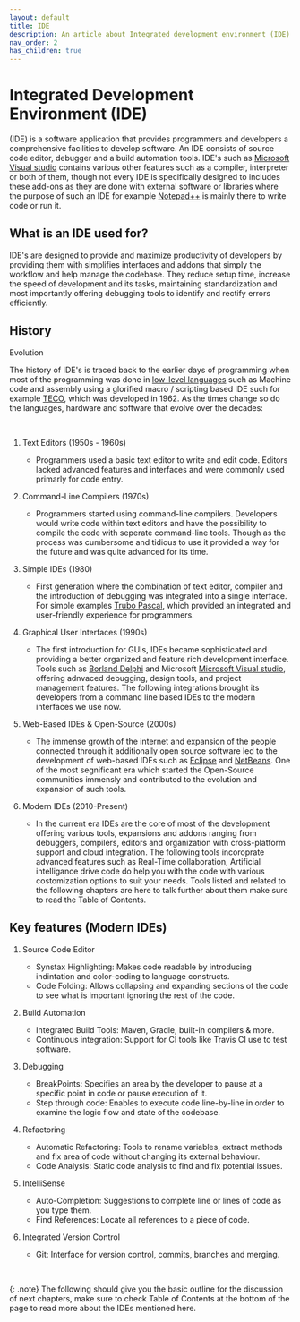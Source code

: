 ```yaml
---
layout: default
title: IDE
description: An article about Integrated development environment (IDE) defining use cases, history and describtion.
nav_order: 2
has_children: true
---
```


Integrated Development Environment (IDE)
======================

(IDE) is a software application that provides programmers and developers a comprehensive facilities to develop software. An IDE consists of source code editor, debugger and a build automation tools. IDE's such as [Microsoft Visual studio](https://visualstudio.microsoft.com/) contains various other features such as a compiler, interpreter or both of them, though not every IDE is specifically designed to includes these add-ons as they are done with external software or libraries where the purpose of such an IDE for example [Notepad++](https://notepad-plus-plus.org/) is mainly there to write code or run it.


## What is an IDE used for?

IDE's are designed to provide and maximize productivity of developers by providing them with simplifies interfaces and addons that simply the workflow and help manage the codebase. They reduce setup time, increase the speed of development and its tasks, maintaining standardization and most importantly offering debugging tools to identify and rectify errors efficiently.


## History

Evolution

The history of IDE's is traced back to the earlier days of programming when most of the programming was done in [low-level languages](https://en.wikipedia.org/wiki/Low-level_programming_language) such as Machine code and assembly using a glorified macro / scripting based IDE such for example [TECO](https://en.wikipedia.org/wiki/TECO_(text_editor)), which was developed in 1962. As the times change so do the languages, hardware and software that evolve over the decades:

<br>

1. Text Editors (1950s - 1960s)

    - Programmers used a basic text editor to write and edit code. Editors lacked advanced features and interfaces and were commonly used primarly for code entry.
2. Command-Line Compilers (1970s)

    - Programmers started using command-line compilers. Developers would write code within text editors and have the possibility to compile the code with seperate command-line tools. Though as the process was cumbersome and tidious to use it provided a way for the future and was quite advanced for its time.
3. Simple IDEs (1980)

    - First generation where the combination of text editor, compiler and the introduction of debugging was integrated into a single interface. For simple examples [Trubo Pascal](https://et.wikipedia.org/wiki/Turbo_Pascal), which provided an integrated and user-friendly experience for programmers.
4. Graphical User Interfaces (1990s)

    - The first introduction for GUIs, IDEs became sophisticated and providing a better organized and feature rich development interface. Tools such as [Borland Delphi](https://en.wikipedia.org/wiki/Delphi_(software)) and Microsoft [Microsoft Visual studio](https://visualstudio.microsoft.com/), offering adnvaced debugging, design tools, and project management features. The following integrations brought its developers from a command line based IDEs to the modern interfaces we use now.
5. Web-Based IDEs & Open-Source (2000s)

    - The immense growth of the internet and expansion of the people connected through it additionally open source software led to the development of web-based IDEs such as [Eclipse](https://en.wikipedia.org/wiki/Eclipse_(software)) and [NetBeans](https://en.wikipedia.org/wiki/NetBeans). One of the most segnificant era which started the Open-Source communities immensly and contributed to the evolution and expansion of such tools.
6. Modern IDEs (2010-Present)

    - In the current era IDEs are the core of most of the development offering various tools, expansions and addons ranging from debuggers, compilers, editors and organization with cross-platform support and cloud integration. The following tools incoroprate advanced features such as Real-Time collaboration, Artificial intelligance drive code do help you with the code with various costomization options to suit your needs. Tools listed and related to the following chapters are here to talk further about them make sure to read the Table of Contents.

## Key features (Modern IDEs)


1. Source Code Editor

    - Synstax Highlighting: Makes code readable by introducing indintation and color-coding to language constructs.
    - Code Folding: Allows collapsing and expanding sections of the code to see what is important ignoring the rest of the code.
2. Build Automation

    - Integrated Build Tools: Maven, Gradle, built-in compilers & more.
    - Continuous integration: Support for CI tools like Travis CI use to test software.
3. Debugging

    - BreakPoints: Specifies an area by the developer to pause at a specific point in code or pause execution of it.
    - Step through code: Enables to execute code line-by-line in order to examine the logic flow and state of the codebase.
4. Refactoring

    - Automatic Refactoring: Tools to rename variables, extract methods and fix area of code without changing its external behaviour.
    - Code Analysis: Static code analysis to find and fix potential issues.
5. IntelliSense

    - Auto-Completion: Suggestions to complete line or lines of code as you type them.
    - Find References: Locate all references to a piece of code.
6. Integrated Version Control

    - Git: Interface for version control, commits, branches and merging.

<br>

{: .note}
The following should give you the basic outline for the discussion of next chapters, make sure to check Table of Contents at the bottom of the page to read more about the IDEs mentioned here.

